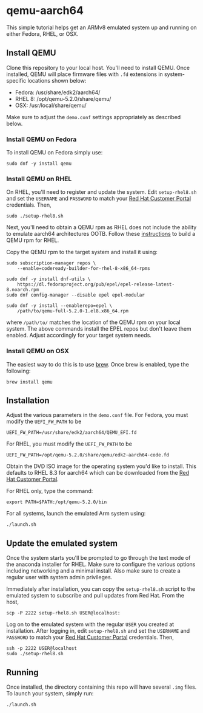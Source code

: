 # qemu-aarch64
This simple tutorial helps get an ARMv8 emulated system up and
running on either Fedora, RHEL, or OSX.

## Install QEMU
Clone this repository to your local host. You'll need to install
QEMU. Once installed, QEMU will place firmware files with `.fd`
extensions in system-specific locations shown below:

* Fedora: /usr/share/edk2/aarch64/
* RHEL 8: /opt/qemu-5.2.0/share/qemu/
* OSX: /usr/local/share/qemu/

Make sure to adjust the `demo.conf` settings appropriately as
described below.

### Install QEMU on Fedora
To install QEMU on Fedora simply use:

    sudo dnf -y install qemu

### Install QEMU on RHEL
On RHEL, you'll need to register and update the system. Edit
`setup-rhel8.sh` and set the `USERNAME` and `PASSWORD` to match
your [Red Hat Customer Portal](https://access.redhat.com) credentials.
Then,

    sudo ./setup-rhel8.sh

Next, you'll need to obtain a QEMU rpm as RHEL does not include the
ability to emulate aarch64 architectures OOTB. Follow these
[instructions](https://github.com/ajacocks/qemu) to build a QEMU
rpm for RHEL.

Copy the QEMU rpm to the target system and install it using:

    sudo subscription-manager repos \
        --enable=codeready-builder-for-rhel-8-x86_64-rpms

    sudo dnf -y install dnf-utils \
        https://dl.fedoraproject.org/pub/epel/epel-release-latest-8.noarch.rpm
    sudo dnf config-manager --disable epel epel-modular
    
    sudo dnf -y install --enablerepo=epel \
        /path/to/qemu-full-5.2.0-1.el8.x86_64.rpm

where `/path/to/` matches the location of the QEMU rpm on your local
system. The above commands install the EPEL repos but don't leave
them enabled. Adjust accordingly for your target system needs.

### Install QEMU on OSX
The easiest way to do this is to use [brew](https://brew.sh). Once
brew is enabled, type the following:

    brew install qemu

## Installation
Adjust the various parameters in the `demo.conf` file. For Fedora,
you must modify the `UEFI_FW_PATH` to be

    UEFI_FW_PATH=/usr/share/edk2/aarch64/QEMU_EFI.fd

For RHEL, you must modify the `UEFI_FW_PATH` to be

    UEFI_FW_PATH=/opt/qemu-5.2.0/share/qemu/edk2-aarch64-code.fd

Obtain the DVD ISO image for the operating system you'd like to
install. This defaults to RHEL 8.3 for aarch64 which can be downloaded
from the [Red Hat Customer Portal](https://access.redhat.com/downloads/content/419/ver=/rhel---8/8.3/aarch64/product-software).

For RHEL only, type the command:

    export PATH=$PATH:/opt/qemu-5.2.0/bin

For all systems, launch the emulated Arm system using:

    ./launch.sh

## Update the emulated system
Once the system starts you'll be prompted to go through the text
mode of the anaconda installer for RHEL. Make sure to configure the
various options including networking and a minimal install. Also
make sure to create a regular user with system admin privileges.

Immediately after installation, you can copy the `setup-rhel8.sh`
script to the emulated system to subscribe and pull updates from
Red Hat. From the host,

    scp -P 2222 setup-rhel8.sh USER@localhost:

Log on to the emulated system with the regular `USER` you created
at installation. After logging in, edit `setup-rhel8.sh` and set
the `USERNAME` and `PASSWORD` to match your
[Red Hat Customer Portal](https://access.redhat.com) credentials.
Then,

    ssh -p 2222 USER@localhost
    sudo ./setup-rhel8.sh

## Running
Once installed, the directory containing this repo will have several
`.img` files. To launch your system, simply run:

    ./launch.sh

